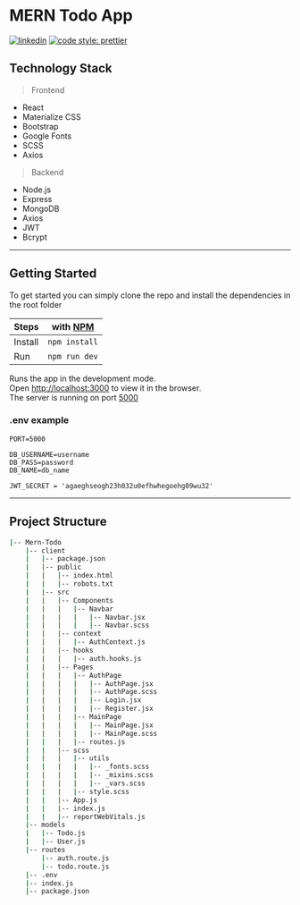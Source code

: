 # MERN Todo App

[![linkedin](https://img.shields.io/badge/LinkedIn-blue?style=flat&logo=linkedin)](https://www.linkedin.com/in/kirilldrannikov/)
[![code style: prettier](https://img.shields.io/badge/code_style-prettier-ff69b4.svg?style=flat-square)](https://github.com/prettier/prettier)

## Technology Stack
> Frontend
- React
- Materialize CSS
- Bootstrap
- Google Fonts
- SCSS
- Axios
>Backend
- Node.js
- Express
- MongoDB
- Axios
- JWT
- Bcrypt

-----

## Getting Started

To get started you can simply clone the repo and install the dependencies in the root folder

| Steps   |with [NPM](https://www.npmjs.com/) |
| ------- | --------------------------------- | 
| Install |`npm install`                      |
| Run     |`npm run dev`                      |

Runs the app in the development mode.<br />
Open [http://localhost:3000](http://localhost:3000) to view it in the browser.<br />
The server is running on port [5000](http://localhost:5000)

### .env example
```env
PORT=5000

DB_USERNAME=username
DB_PASS=password
DB_NAME=db_name

JWT_SECRET = 'agaeghseogh23h032u0efhwhegoehg09wu32'
```

----

## Project Structure
```bash
|-- Mern-Todo
    |-- client
    |   |-- package.json
    |   |-- public
    |   |   |-- index.html
    |   |   |-- robots.txt
    |   |-- src
    |   |   |-- Components
    |   |   |   |-- Navbar
    |   |   |   |   |-- Navbar.jsx
    |   |   |   |   |-- Navbar.scss
    |   |   |-- context
    |   |   |   |-- AuthContext.js
    |   |   |-- hooks
    |   |   |   |-- auth.hooks.js
    |   |   |-- Pages
    |   |   |   |-- AuthPage
    |   |   |   |   |-- AuthPage.jsx
    |   |   |   |   |-- AuthPage.scss
    |   |   |   |   |-- Login.jsx
    |   |   |   |   |-- Register.jsx
    |   |   |   |-- MainPage
    |   |   |   |   |-- MainPage.jsx
    |   |   |   |   |-- MainPage.scss
    |   |   |   |-- routes.js
    |   |   |-- scss
    |   |   |   |-- utils
    |   |   |   |   |-- _fonts.scss
    |   |   |   |   |-- _mixins.scss
    |   |   |   |   |-- _vars.scss
    |   |   |   |-- style.scss
    |   |   |-- App.js
    |   |   |-- index.js
    |   |   |-- reportWebVitals.js
    |-- models
    |   |-- Todo.js
    |   |-- User.js
    |-- routes
        |-- auth.route.js
        |-- todo.route.js
    |-- .env
    |-- index.js
    |-- package.json
```
